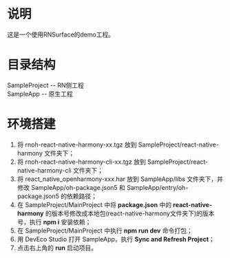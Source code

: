 # 说明
这是一个使用RNSurface的demo工程。


# 目录结构
SampleProject -- RN侧工程  
SampleApp -- 原生工程


# 环境搭建
1. 将 rnoh-react-native-harmony-xx.tgz 放到 SampleProject/react-native-harmony 文件夹下；
2. 将 rnoh-react-native-harmony-cli-xx.tgz 放到 SampleProject/react-native-harmony-cli 文件夹下；
3. 将 react_native_openharmony-xxx.har 放到 SampleApp/libs 文件夹下，并修改 SampleApp/oh-package.json5 和 SampleApp/entry/oh-package.json5 的依赖路径；
4. 在 SampleProject/MainProject 中将 **package.json** 中的 **react-native-harmony** 的版本号修改成本地包(react-native-harmony文件夹下)的版本号，执行 **npm i** 安装依赖；
5. 在 SampleProject/MainProject 中执行 **npm run dev** 命令打包；
6. 用 DevEco Studio 打开 SampleApp，执行 **Sync and Refresh Project**；
7. 点击右上角的 **run** 启动项目。

